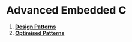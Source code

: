 # Advanced Embedded C

1. **[Design Patterns](DESIGN_PATTERNS)**
1. **[Optimised Patterns](OPTIMISED_PATTERNS)**
